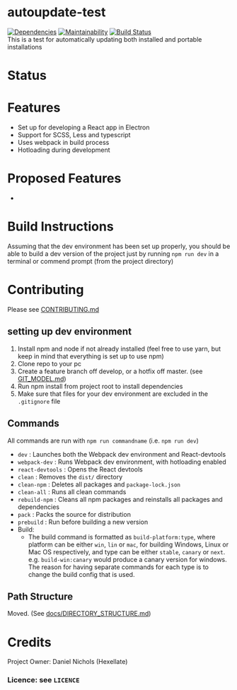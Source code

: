 # autoupdate-test

[![Dependencies](https://david-dm.org/Hexellate/Electron-React-Template.svg?branch=master)](https://david-dm.org/Hexellate/Electron-React-Template?type=dev&branch=master)
[![Maintainability](https://api.codeclimate.com/v1/badges/ea35c94d99f6ddb497f4/maintainability)](https://codeclimate.com/github/Hexellate/Electron-React-Template/maintainability)
[![Build Status](https://dev.azure.com/hexellate/autoupdate-test/_apis/build/status/Hexellate.autoupdate-test)](https://dev.azure.com/hexellate/autoupdate-test/_build/latest?definitionId=1)
\
This is a test for automatically updating both installed and portable installations

# Status

# Features

- Set up for developing a React app in Electron
- Support for SCSS, Less and typescript
- Uses webpack in build process
- Hotloading during development

# Proposed Features

-

# Build Instructions

Assuming that the dev environment has been set up properly, you should be able to build a dev version of the project just by running `npm run dev` in a terminal or commend prompt (from the project directory)

# Contributing

Please see [CONTRIBUTING.md](CONTRIBUTING.md)

## setting up dev environment

1. Install npm and node if not already installed (feel free to use yarn, but keep in mind that everything is set up to use npm)
2. Clone repo to your pc
3. Create a feature branch off develop, or a hotfix off master. (see [GIT_MODEL.md](GIT_MODEL.md))
4. Run npm install from project root to install dependencies
5. Make sure that files for your dev environment are excluded in the `.gitignore` file

## Commands

All commands are run with `npm run commandname` (i.e. `npm run dev`)

- `dev` : Launches both the Webpack dev environment and React-devtools
- `webpack-dev` : Runs Webpack dev environment, with hotloading enabled
- `react-devtools` : Opens the React devtools
- `clean` : Removes the `dist/` directory
- `clean-npm` : Deletes all packages and `package-lock.json`
- `clean-all` : Runs all clean commands
- `rebuild-npm` : Cleans all npm packages and reinstalls all packages and dependencies
- `pack` : Packs the source for distribution
- `prebuild` : Run before building a new version
- Build:
  - The build command is formatted as `build-platform:type`, where platform can be either `win`, `lin` or `mac`, for building Windows, Linux or Mac OS respectively, and type can be either `stable`, `canary` or `next`. e.g. `build-win:canary` would produce a canary version for windows. The reason for having separate commands for each type is to change the build config that is used.

## Path Structure

Moved. (See [docs/DIRECTORY_STRUCTURE.md](docs/DIRECTORY_STRUCTURE.md))

# Credits

Project Owner: Daniel Nichols (Hexellate)

### Licence: see `LICENCE`

